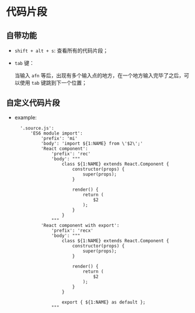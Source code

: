 # 代码片段

## 自带功能

- `shift + alt + s`: 查看所有的代码片段；

- `tab` 键：

    当输入 `afn` 等后，出现有多个输入点的地方，在一个地方输入完毕了之后，可以使用 `tab` 键跳到下一个位置；

## 自定义代码片段

- example:

        '.source.js':
            'ES6 module import':
                'prefix': 'mi'
                'body': 'import ${1:NAME} from \'$2\';'
                'React component':
                    'prefix': 'rec'
                    'body': """
                        class ${1:NAME} extends React.Component {
                            constructor(props) {
                                super(props);
                            }

                            render() {
                                return (
                                    $2
                                );
                            }
                        }
                    """
                'React component with export':
                    'prefix': 'recx'
                    'body': """
                        class ${1:NAME} extends React.Component {
                            constructor(props) {
                                super(props);
                            }

                            render() {
                                return (
                                    $2
                                );
                            }
                        }

                        export { ${1:NAME} as default };
                    """
